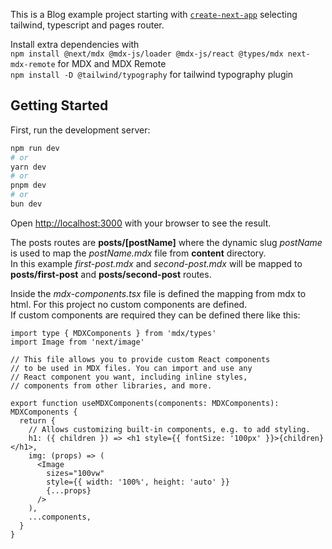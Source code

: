 This is a Blog example project starting with [`create-next-app`](https://github.com/vercel/next.js/tree/canary/packages/create-next-app) selecting tailwind, typescript and pages router.

Install extra dependencies with\
`npm install @next/mdx @mdx-js/loader @mdx-js/react @types/mdx next-mdx-remote` for MDX and MDX Remote\
`npm install -D @tailwind/typography` for tailwind typography plugin

## Getting Started

First, run the development server:

```bash
npm run dev
# or
yarn dev
# or
pnpm dev
# or
bun dev
```

Open [http://localhost:3000](http://localhost:3000) with your browser to see the result.

The posts routes are **posts/[postName]** where the dynamic slug _postName_ is used to map the _postName.mdx_ file from **content** directory.\
In this example _first-post.mdx_ and _second-post.mdx_ will be mapped to **posts/first-post** and **posts/second-post** routes.

Inside the _mdx-components.tsx_ file is defined the mapping from mdx to html. For this project no custom components are defined.\
If custom components are required they can be defined there like this:

```
import type { MDXComponents } from 'mdx/types'
import Image from 'next/image'

// This file allows you to provide custom React components
// to be used in MDX files. You can import and use any
// React component you want, including inline styles,
// components from other libraries, and more.

export function useMDXComponents(components: MDXComponents): MDXComponents {
  return {
    // Allows customizing built-in components, e.g. to add styling.
    h1: ({ children }) => <h1 style={{ fontSize: '100px' }}>{children}</h1>,
    img: (props) => (
      <Image
        sizes="100vw"
        style={{ width: '100%', height: 'auto' }}
        {...props}
      />
    ),
    ...components,
  }
}
```
